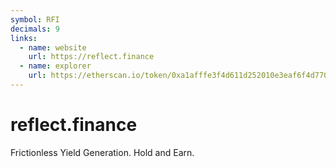 ```yaml
---
symbol: RFI
decimals: 9
links:
  - name: website
    url: https://reflect.finance
  - name: explorer
    url: https://etherscan.io/token/0xa1afffe3f4d611d252010e3eaf6f4d77088b0cd7
---
```


# reflect.finance

Frictionless Yield Generation. Hold and Earn.
